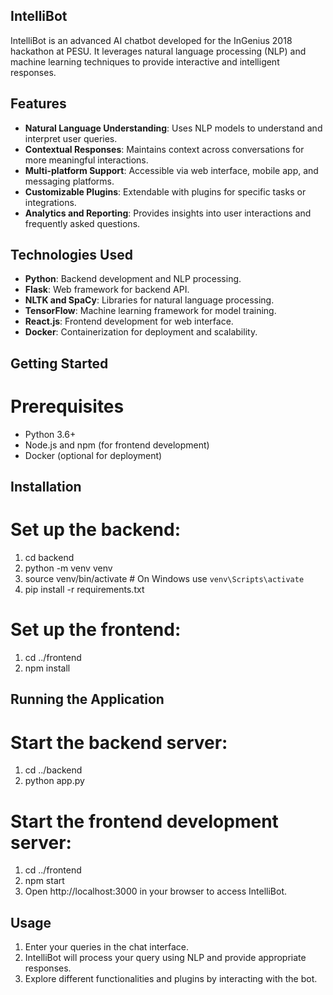 ## IntelliBot
IntelliBot is an advanced AI chatbot developed for the InGenius 2018 hackathon at PESU. It leverages natural language processing (NLP) and machine learning techniques to provide interactive and intelligent responses.

## Features
- **Natural Language Understanding**: Uses NLP models to understand and interpret user queries.
- **Contextual Responses**: Maintains context across conversations for more meaningful interactions.
- **Multi-platform Support**: Accessible via web interface, mobile app, and messaging platforms.
- **Customizable Plugins**: Extendable with plugins for specific tasks or integrations.
- **Analytics and Reporting**: Provides insights into user interactions and frequently asked questions.

## Technologies Used
- **Python**: Backend development and NLP processing.
- **Flask**: Web framework for backend API.
- **NLTK and SpaCy**: Libraries for natural language processing.
- **TensorFlow**: Machine learning framework for model training.
- **React.js**: Frontend development for web interface.
- **Docker**: Containerization for deployment and scalability.

## Getting Started
# Prerequisites
- Python 3.6+
- Node.js and npm (for frontend development)
- Docker (optional for deployment)

## Installation
# Set up the backend:
1) cd backend
2) python -m venv venv
3) source venv/bin/activate  # On Windows use `venv\Scripts\activate`
4) pip install -r requirements.txt

# Set up the frontend:
1) cd ../frontend
2) npm install

## Running the Application
# Start the backend server:
1) cd ../backend
2) python app.py

# Start the frontend development server:
1) cd ../frontend
2) npm start
3) Open http://localhost:3000 in your browser to access IntelliBot.

## Usage
1) Enter your queries in the chat interface.
2) IntelliBot will process your query using NLP and provide appropriate responses.
3) Explore different functionalities and plugins by interacting with the bot.
